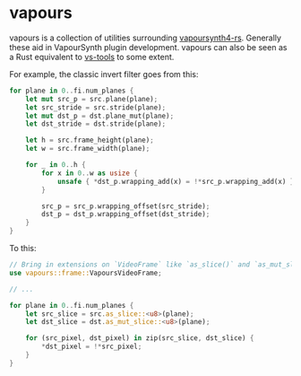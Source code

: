 # vapours

vapours is a collection of utilities surrounding [vapoursynth4-rs](https://github.com/inflation/vapoursynth4-rs).
Generally these aid in VapourSynth plugin development. vapours can also be seen
as a Rust equivalent to [vs-tools](https://github.com/Jaded-Encoding-Thaumaturgy/vs-tools)
to some extent.

For example, the classic invert filter goes from this:

```rust
for plane in 0..fi.num_planes {
    let mut src_p = src.plane(plane);
    let src_stride = src.stride(plane);
    let mut dst_p = dst.plane_mut(plane);
    let dst_stride = dst.stride(plane);

    let h = src.frame_height(plane);
    let w = src.frame_width(plane);

    for _ in 0..h {
        for x in 0..w as usize {
            unsafe { *dst_p.wrapping_add(x) = !*src_p.wrapping_add(x) };
        }

        src_p = src_p.wrapping_offset(src_stride);
        dst_p = dst_p.wrapping_offset(dst_stride);
    }
}
```

To this:

```rust
// Bring in extensions on `VideoFrame` like `as_slice()` and `as_mut_slice()`.
use vapours::frame::VapoursVideoFrame;

// ...

for plane in 0..fi.num_planes {
    let src_slice = src.as_slice::<u8>(plane);
    let dst_slice = dst.as_mut_slice::<u8>(plane);

    for (src_pixel, dst_pixel) in zip(src_slice, dst_slice) {
        *dst_pixel = !*src_pixel;
    }
}
```
